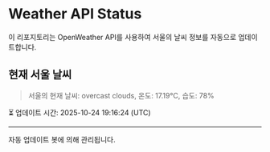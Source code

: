 
# Weather API Status

이 리포지토리는 OpenWeather API를 사용하여 서울의 날씨 정보를 자동으로 업데이트합니다.

## 현재 서울 날씨
> 서울의 현재 날씨: overcast clouds, 온도: 17.19°C, 습도: 78%

⏳ 업데이트 시간: 2025-10-24 19:16:24 (UTC)

---
자동 업데이트 봇에 의해 관리됩니다.
